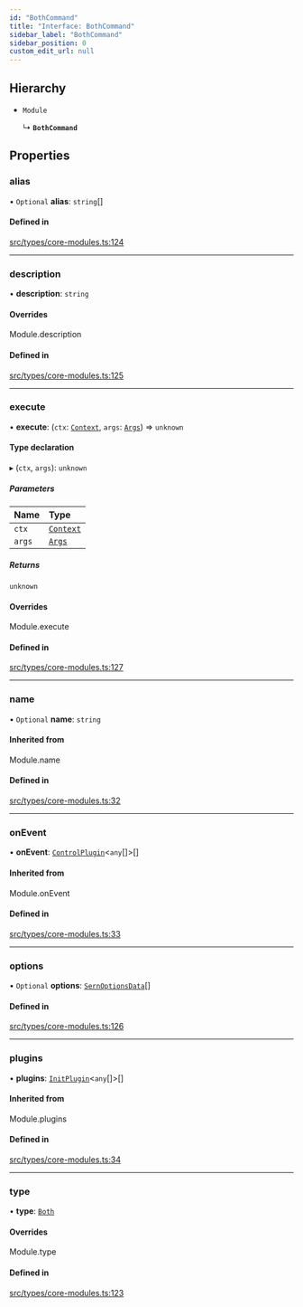 ```yaml
---
id: "BothCommand"
title: "Interface: BothCommand"
sidebar_label: "BothCommand"
sidebar_position: 0
custom_edit_url: null
---
```


## Hierarchy

- `Module`

  ↳ **`BothCommand`**

## Properties

### alias

• `Optional` **alias**: `string`[]

#### Defined in

[src/types/core-modules.ts:124](https://github.com/sern-handler/handler/blob/81cdde2/src/types/core-modules.ts#L124)

___

### description

• **description**: `string`

#### Overrides

Module.description

#### Defined in

[src/types/core-modules.ts:125](https://github.com/sern-handler/handler/blob/81cdde2/src/types/core-modules.ts#L125)

___

### execute

• **execute**: (`ctx`: [`Context`](../classes/Context.md), `args`: [`Args`](../modules.md#args)) => `unknown`

#### Type declaration

▸ (`ctx`, `args`): `unknown`

##### Parameters

| Name | Type |
| :------ | :------ |
| `ctx` | [`Context`](../classes/Context.md) |
| `args` | [`Args`](../modules.md#args) |

##### Returns

`unknown`

#### Overrides

Module.execute

#### Defined in

[src/types/core-modules.ts:127](https://github.com/sern-handler/handler/blob/81cdde2/src/types/core-modules.ts#L127)

___

### name

• `Optional` **name**: `string`

#### Inherited from

Module.name

#### Defined in

[src/types/core-modules.ts:32](https://github.com/sern-handler/handler/blob/81cdde2/src/types/core-modules.ts#L32)

___

### onEvent

• **onEvent**: [`ControlPlugin`](ControlPlugin.md)<`any`[]\>[]

#### Inherited from

Module.onEvent

#### Defined in

[src/types/core-modules.ts:33](https://github.com/sern-handler/handler/blob/81cdde2/src/types/core-modules.ts#L33)

___

### options

• `Optional` **options**: [`SernOptionsData`](../modules.md#sernoptionsdata)[]

#### Defined in

[src/types/core-modules.ts:126](https://github.com/sern-handler/handler/blob/81cdde2/src/types/core-modules.ts#L126)

___

### plugins

• **plugins**: [`InitPlugin`](InitPlugin.md)<`any`[]\>[]

#### Inherited from

Module.plugins

#### Defined in

[src/types/core-modules.ts:34](https://github.com/sern-handler/handler/blob/81cdde2/src/types/core-modules.ts#L34)

___

### type

• **type**: [`Both`](../enums/CommandType.md#both)

#### Overrides

Module.type

#### Defined in

[src/types/core-modules.ts:123](https://github.com/sern-handler/handler/blob/81cdde2/src/types/core-modules.ts#L123)
